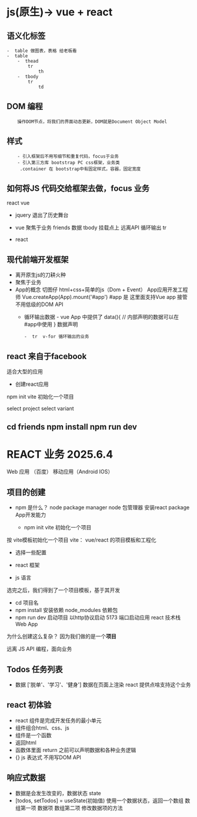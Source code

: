 #  js(原生)-> vue + react



## 语义化标签
    -  table 做图表，表格 给老板看 
    -  table 
        -  thead
            tr
                th
        -  tbody
            tr
                td


## DOM 编程
        操作DOM节点，将我们的界面动态更新，DOM就是Document Object Model

## 样式
        - 引入框架后不用写细节和重复代码，focus于业务
        - 引入第三方库 bootstrap PC css框架，业务类
         .container 在 bootstrap中有固定样式，容器，固定宽度

## 如何将JS 代码交给框架去做，focus **业务**
react  vue

- jquery 退出了历史舞台

- vue
    聚焦于业务
    friends 数据
    tbody 挂载点上
    远离API   循环输出 tr
- react

## 现代前端开发框架

- 离开原生js的刀耕火种
- 聚焦于业务
- App的概念
  切图仔 html+css+简单的js（Dom + Event）
  App应用开发工程师
  Vue.createApp(App).mount('#app')
  #app 是 这里面支持Vue app 接管
  不用低级的DOM API
  - 循环输出数据
        - vue App 中提供了 data(){
            // 内部声明的数据可以在 #app中使用
        } 数据声明

        -  tr  v-for 循环输出的业务


## react  来自于facebook
适合大型的应用


- 创建react应用

npm init vite 初始化一个项目

select project
select variant

cd friends
npm install
npm run dev
--------------------------------------------------------------------------
# REACT 业务    2025.6.4

Web 应用   （百度）        移动应用（Android IOS）

## 项目的创建

- npm 是什么？ node package manager
  node 包管理器 安装react  package App开发能力

  - npm init vite 初始化一个项目
  
按 vite模板初始化一个项目
vite：  vue/react 的项目模板和工程化

- 选择一些配置

- react 框架
- js    语言

选完之后，我们得到了一个项目模板，基于其开发

- cd 项目名
- npm install  安装依赖
node_modules  依赖包
- npm run dev  启动项目
 以http协议启动  5173 端口启动应用  react 技术栈 Web App

为什么创建这么复杂？
因为我们做的是一个**项目**


远离 JS API 编程，面向业务


## Todos 任务列表
- 数据 ['脱单'、'学习'、'健身']
    数据在页面上渲染 react 提供点啥支持这个业务


## react 初体验

- react 组件是完成开发任务的最小单元
- 组件组合html、css、js
- 组件是一个函数
- 返回html
- 函数体里面 return 之前可以声明数据和各种业务逻辑
- {}  js 表达式  不用写DOM API

## 响应式数据

- 数据是会发生改变的，数据状态 state
- [todos, setTodos] = useState(初始值) 使用一个数据状态，返回一个数组
    数组第一项   数据项
    数组第二项   修改数据项的方法







